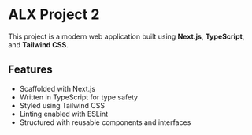 # ALX Project 2

This project is a modern web application built using **Next.js**, **TypeScript**, and **Tailwind CSS**.

## Features

- Scaffolded with Next.js
- Written in TypeScript for type safety
- Styled using Tailwind CSS
- Linting enabled with ESLint
- Structured with reusable components and interfaces
